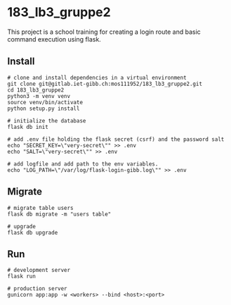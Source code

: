 # 183_lb3_gruppe2

This project is a school training for creating a login route and basic
command execution using flask.

## Install

```
# clone and install dependencies in a virtual environment
git clone git@gitlab.iet-gibb.ch:mos111952/183_lb3_gruppe2.git
cd 183_lb3_gruppe2
python3 -m venv venv
source venv/bin/activate
python setup.py install

# initialize the database
flask db init

# add .env file holding the flask secret (csrf) and the password salt
echo "SECRET_KEY=\"very-secret\"" >> .env
echo "SALT=\"very-secret\"" >> .env

# add logfile and add path to the env variables.
echo "LOG_PATH=\"/var/log/flask-login-gibb.log\"" >> .env
```

## Migrate

```
# migrate table users
flask db migrate -m "users table"

# upgrade
flask db upgrade
```

## Run

```
# development server
flask run

# production server
gunicorn app:app -w <workers> --bind <host>:<port>
```
